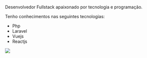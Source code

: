 <p align="left">
  Desenvolvedor Fullstack apaixonado por tecnologia e programação. 

  Tenho conhecimentos nas seguintes tecnologias:
  - Php
  - Laravel
  - Vuejs
  - Reactjs
</p>

<p align="left">
  <a href="https://www.linkedin.com/in/carlos-eduardo-alves-viana" alt="Linkedin">
  <img src="https://img.shields.io/badge/-Linkedin-0e76a8?style=flat-square&logo=Linkedin&logoColor=white&link=https://www.linkedin.com/in/carlos-eduardo-alves-viana/" />
  </a>
</p>
